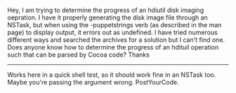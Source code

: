 Hey, I am trying to determine the progress of an hdiutil disk imaging oepration.  I have it properly generating the disk image file through an NSTask, but when using the -puppetstrings verb (as described in the man page) to display output, it errors out as undefined.  I have tried numerous different ways and searched the archives for a solution but I can't find one.  Does anyone know how to determine the progress of an hdituil operation such that can be parsed by Cocoa code?  Thanks

----
Works here in a quick shell test, so it should work fine in an NSTask too. Maybe you're passing the argument wrong. PostYourCode.
